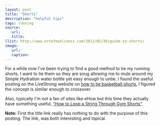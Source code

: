```yaml
---
layout: post
title: "Shorts"
description: "helpful tips"
tags: running
source:
   url:
   title:
llist: http://www.artofmanliness.com/2012/05/30/guide-to-shorts/
image:
   url:
   caption:
---
```

For a while now I've been trying to find a good method to tie my running shorts. I want to tie them so they are snug allowing me to mule around my Simple Hydration water bottle yet easy enough to untie. I found the useful posting on the LiveStrong website on [how to tie basketball shorts][liveStrong], I figured the concept is similar enough to crossover.

Also, typically I'm not a fan of sites like eHow but this time they actually have something useful, ["How to Loop a String Through Gym Shorts"][eHow].

__Note:__ First the title link really has nothing to do with the purpose of this posting. The link, was both interesting and topical.

[liveStrong]: http://www.livestrong.com/article/417514-how-to-tie-basketball-shorts/
[eHow]: http://www.ehow.com/how_5924464_loop-string-through-gym-shorts.html "How to Loop a String Through Gym Shorts"
